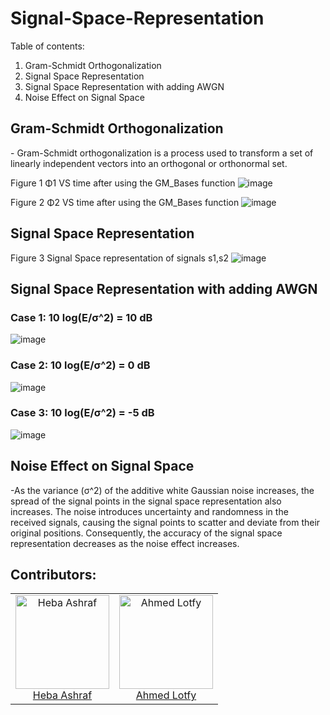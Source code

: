 # Signal-Space-Representation

Table of contents:
<ol>
  <li>Gram-Schmidt Orthogonalization</li>
  <li>Signal Space Representation</li>
  <li>Signal Space Representation with adding AWGN</li>
  <li>Noise Effect on Signal Space</li>

</ol>

<h2>Gram-Schmidt Orthogonalization </h2>
- Gram-Schmidt orthogonalization is a process used to transform a set of linearly independent vectors into an orthogonal or orthonormal set.


Figure 1 Φ1 VS time after using the GM_Bases function
![image](https://github.com/AhmedLotfy02/Signal-Space-Representation/assets/76037906/a17fa54d-7cdc-4bab-9222-e18b5c056a64)

Figure 2 Φ2 VS time after using the GM_Bases function
![image](https://github.com/AhmedLotfy02/Signal-Space-Representation/assets/76037906/e391f550-3eeb-46f3-b711-a52eb8392312)

<h2>Signal Space Representation</h2>

Figure 3 Signal Space representation of signals s1,s2
![image](https://github.com/AhmedLotfy02/Signal-Space-Representation/assets/76037906/bd86444a-f49a-40f7-97c2-c14d131f0612)


<h2>Signal Space Representation with adding AWGN</h2>
<h3>Case 1:  10 log(E/σ^2)  = 10 dB</h3>

![image](https://github.com/AhmedLotfy02/Signal-Space-Representation/assets/76037906/b3a81cde-f0d3-4b6b-9b96-56f4c86420f0)


<h3>Case 2:  10 log(E/σ^2) = 0 dB</h3>

![image](https://github.com/AhmedLotfy02/Signal-Space-Representation/assets/76037906/73011401-bef3-4a36-8d35-ee2e5de95dc9)


<h3>Case 3:  10 log(E/σ^2) = -5 dB</h3>

![image](https://github.com/AhmedLotfy02/Signal-Space-Representation/assets/76037906/12b78471-6f82-4a35-b76b-6ad450db0fae)


<h2>Noise Effect on Signal Space</h2>
-As the variance (σ^2) of the additive white Gaussian noise increases, the spread of the signal points in the signal space representation also increases. The noise introduces uncertainty and randomness in the received signals, causing the signal points to scatter and deviate from their original positions. Consequently, the accuracy of the signal space representation decreases as the noise effect increases.



<h2>Contributors: </h2>

<table>
  <tbody>
    <tr>
     <td align="center">
  <img src="https://avatars.githubusercontent.com/u/20935242?s=80&v=4" alt="Heba Ashraf" width="150px">
      <br>
      <a href="https://github.com/hebaashraf21">Heba Ashraf</a>
  </td>
    <td align="center">
  <img src="https://user-images.githubusercontent.com/76037906/132257122-e9ea49d8-a912-4d19-8425-08d3847c96a6.jpg" alt="Ahmed Lotfy" width="150px">
      <br>
      <a href="https://github.com/AhmedLotfy02">Ahmed Lotfy</a>
  </td>
  
  </tbody>
</table>


